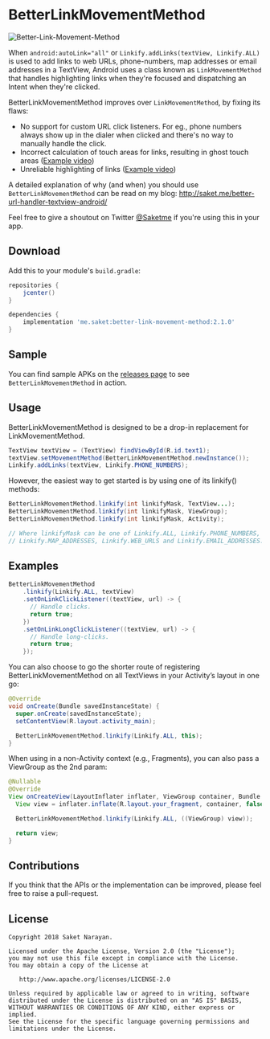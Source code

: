 # BetterLinkMovementMethod

![Better-Link-Movement-Method](https://github.com/Saketme/Better-Link-Movement-Method/blob/master/EXAMPLE.gif)

When `android:autoLink="all"` or `Linkify.addLinks(textView, Linkify.ALL)` is used to add links to web URLs, phone-numbers, map addresses or email addresses in a TextView, Android uses a class known as `LinkMovementMethod` that handles highlighting links when they're focused and dispatching an Intent when they're clicked.

BetterLinkMovementMethod improves over `LinkMovementMethod`, by fixing its flaws:

* No support for custom URL click listeners. For eg., phone numbers always show up in the dialer when clicked and there's no way to manually handle the click.
* Incorrect calculation of touch areas for links, resulting in ghost touch areas ([Example video](http://saket.me/wp-content/uploads/2016/09/Incorrect-touch-areas.mp4))
* Unreliable highlighting of links ([Example video](http://saket.me/wp-content/uploads/2016/09/Unreliable-highlighting.mp4))

A detailed explanation of why (and when) you should use `BetterLinkMovementMethod` can be read on my blog: http://saket.me/better-url-handler-textview-android/

Feel free to give a shoutout on Twitter [@Saketme](https://twitter.com/saketme) if you're using this in your app.

## Download

Add this to your module's `build.gradle`:

```gradle
repositories {
    jcenter()
}

dependencies {
    implementation 'me.saket:better-link-movement-method:2.1.0'
}
```

## Sample

You can find sample APKs on the [releases page](https://github.com/Saketme/Better-Link-Movement-Method/releases) to see `BetterLinkMovementMethod` in action.

## Usage

BetterLinkMovementMethod is designed to be a drop-in replacement for LinkMovementMethod.

```java
TextView textView = (TextView) findViewById(R.id.text1);
textView.setMovementMethod(BetterLinkMovementMethod.newInstance());
Linkify.addLinks(textView, Linkify.PHONE_NUMBERS);
```

However, the easiest way to get started is by using one of its linkify() methods:

```java
BetterLinkMovementMethod.linkify(int linkifyMask, TextView...);
BetterLinkMovementMethod.linkify(int linkifyMask, ViewGroup);
BetterLinkMovementMethod.linkify(int linkifyMask, Activity);

// Where linkifyMask can be one of Linkify.ALL, Linkify.PHONE_NUMBERS,
// Linkify.MAP_ADDRESSES, Linkify.WEB_URLS and Linkify.EMAIL_ADDRESSES.
```

## Examples

```java
BetterLinkMovementMethod
    .linkify(Linkify.ALL, textView)
    .setOnLinkClickListener((textView, url) -> {
      // Handle clicks.
      return true;
    })
    .setOnLinkLongClickListener((textView, url) -> {
      // Handle long-clicks.
      return true;
    });
```

You can also choose to go the shorter route of registering BetterLinkMovementMethod on all TextViews in your Activity’s layout in one go:

```java
@Override
void onCreate(Bundle savedInstanceState) {
  super.onCreate(savedInstanceState);
  setContentView(R.layout.activity_main);

  BetterLinkMovementMethod.linkify(Linkify.ALL, this);
}
```

When using in a non-Activity context (e.g., Fragments), you can also pass a ViewGroup as the 2nd param:

```java
@Nullable
@Override
View onCreateView(LayoutInflater inflater, ViewGroup container, Bundle savedInstanceState) {
  View view = inflater.inflate(R.layout.your_fragment, container, false);

  BetterLinkMovementMethod.linkify(Linkify.ALL, ((ViewGroup) view));

  return view;
}
```

## Contributions

If you think that the APIs or the implementation can be improved, please feel free to raise a pull-request.

## License

```
Copyright 2018 Saket Narayan.

Licensed under the Apache License, Version 2.0 (the "License");
you may not use this file except in compliance with the License.
You may obtain a copy of the License at

   http://www.apache.org/licenses/LICENSE-2.0

Unless required by applicable law or agreed to in writing, software
distributed under the License is distributed on an "AS IS" BASIS,
WITHOUT WARRANTIES OR CONDITIONS OF ANY KIND, either express or implied.
See the License for the specific language governing permissions and
limitations under the License.
```
